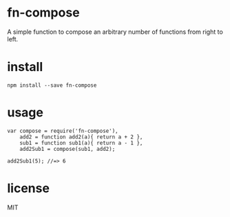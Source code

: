 fn-compose
=============

A simple function to compose an arbitrary number of functions from right to left.

install
=======

```
npm install --save fn-compose
```

usage
=====

```
var compose = require('fn-compose'),
	add2 = function add2(a){ return a + 2 },
	sub1 = function sub1(a){ return a - 1 },
	add2Sub1 = compose(sub1, add2);

add2Sub1(5); //=> 6

```

license
=======

MIT
